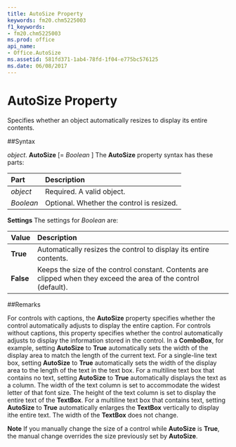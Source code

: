 ```yaml
---
title: AutoSize Property
keywords: fm20.chm5225003
f1_keywords:
- fm20.chm5225003
ms.prod: office
api_name:
- Office.AutoSize
ms.assetid: 581fd371-1ab4-78fd-1f04-e775bc576125
ms.date: 06/08/2017
---
```



# AutoSize Property



Specifies whether an object automatically resizes to display its entire contents.

##Syntax

_object_. **AutoSize** [= _Boolean_ ]
The  **AutoSize** property syntax has these parts:


|**Part**|**Description**|
|:-----|:-----|
| _object_|Required. A valid object.|
| _Boolean_|Optional. Whether the control is resized.|

 **Settings**
The settings for  _Boolean_ are:


|**Value**|**Description**|
|:-----|:-----|
|**True**|Automatically resizes the control to display its entire contents.|
|**False**|Keeps the size of the control constant. Contents are clipped when they exceed the area of the control (default).|

##Remarks

For controls with captions, the  **AutoSize** property specifies whether the control automatically adjusts to display the entire caption.
For controls without captions, this property specifies whether the control automatically adjusts to display the information stored in the control. In a  **ComboBox**, for example, setting **AutoSize** to **True** automatically sets the width of the display area to match the length of the current text.
For a single-line text box, setting  **AutoSize** to **True** automatically sets the width of the display area to the length of the text in the text box.
For a multiline text box that contains no text, setting  **AutoSize** to **True** automatically displays the text as a column. The width of the text column is set to accommodate the widest letter of that font size. The height of the text column is set to display the entire text of the **TextBox**.
For a multiline text box that contains text, setting  **AutoSize** to **True** automatically enlarges the **TextBox** vertically to display ithe entire text. The width of the **TextBox** does not change.

 **Note**  If you manually change the size of a control while  **AutoSize** is **True**, the manual change overrides the size previously set by **AutoSize**.



